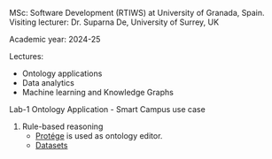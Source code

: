 MSc: Software Development (RTIWS) at University of Granada, Spain.
Visiting lecturer: Dr. Suparna De, University of Surrey, UK

Academic year: 2024-25

Lectures:
- Ontology applications
- Data analytics
- Machine learning and Knowledge Graphs

Lab-1 Ontology Application - Smart Campus use case
1. Rule-based reasoning
   - [Protége](https://protege.stanford.edu) is used as ontology editor.
   - [Datasets](ont-files)
   
